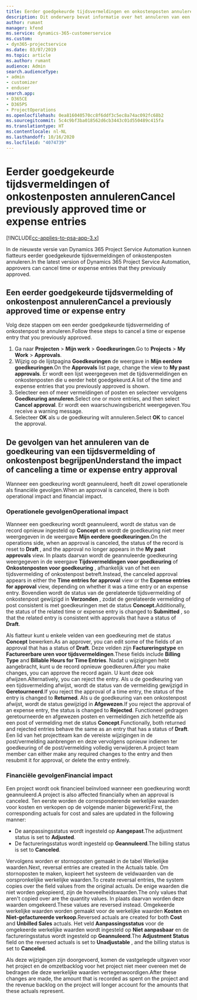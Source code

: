 ```yaml
---
title: Eerder goedgekeurde tijdsvermeldingen en onkostenposten annuleren
description: Dit onderwerp bevat informatie over het annuleren van een goedgekeurde projecttijd en onkostentransactie.
author: rumant
manager: kfend
ms.service: dynamics-365-customerservice
ms.custom:
- dyn365-projectservice
ms.date: 03/07/2019
ms.topic: article
ms.author: rumant
audience: Admin
search.audienceType:
- admin
- customizer
- enduser
search.app:
- D365CE
- D365PS
- ProjectOperations
ms.openlocfilehash: 0ea816040570cc8f6ddf3c5ec8a74ac092fc68b2
ms.sourcegitcommit: 5c4c9bf3ba018562d6cb3443c01d550489c415fa
ms.translationtype: HT
ms.contentlocale: nl-NL
ms.lasthandoff: 10/16/2020
ms.locfileid: "4074739"
---
```

# <a name="cancel-previously-approved-time-or-expense-entries"></a><span data-ttu-id="245ff-103">Eerder goedgekeurde tijdsvermeldingen of onkostenposten annuleren</span><span class="sxs-lookup"><span data-stu-id="245ff-103">Cancel previously approved time or expense entries</span></span>

[!INCLUDE[cc-applies-to-psa-app-3.x](../includes/cc-applies-to-psa-app-3x.md)]

<span data-ttu-id="245ff-104">In de nieuwste versie van Dynamics 365 Project Service Automation kunnen fiatteurs eerder goedgekeurde tijdsvermeldingen of onkostenposten annuleren.</span><span class="sxs-lookup"><span data-stu-id="245ff-104">In the latest version of Dynamics 365 Project Service Automation, approvers can cancel time or expense entries that they previously approved.</span></span>

## <a name="cancel-a-previously-approved-time-or-expense-entry"></a><span data-ttu-id="245ff-105">Een eerder goedgekeurde tijdsvermelding of onkostenpost annuleren</span><span class="sxs-lookup"><span data-stu-id="245ff-105">Cancel a previously approved time or expense entry</span></span>

<span data-ttu-id="245ff-106">Volg deze stappen om een eerder goedgekeurde tijdsvermelding of onkostenpost te annuleren.</span><span class="sxs-lookup"><span data-stu-id="245ff-106">Follow these steps to cancel a time or expense entry that you previously approved.</span></span>

1. <span data-ttu-id="245ff-107">Ga naar **Projecten** \> **Mijn werk** \> **Goedkeuringen**.</span><span class="sxs-lookup"><span data-stu-id="245ff-107">Go to **Projects** \> **My Work** \> **Approvals**.</span></span>
2. <span data-ttu-id="245ff-108">Wijzig op de lijstpagina **Goedkeuringen** de weergave in **Mijn eerdere goedkeuringen**.</span><span class="sxs-lookup"><span data-stu-id="245ff-108">On the **Approvals** list page, change the view to **My past approvals**.</span></span> <span data-ttu-id="245ff-109">Er wordt een lijst weergegeven met de tijdsvermeldingen en onkostenposten die u eerder hebt goedgekeurd.</span><span class="sxs-lookup"><span data-stu-id="245ff-109">A list of the time and expense entries that you previously approved is shown.</span></span>
3. <span data-ttu-id="245ff-110">Selecteer een of meer vermeldingen of posten en selecteer vervolgens **Goedkeuring annuleren**.</span><span class="sxs-lookup"><span data-stu-id="245ff-110">Select one or more entries, and then select **Cancel approval**.</span></span> <span data-ttu-id="245ff-111">Er wordt een waarschuwingsbericht weergegeven.</span><span class="sxs-lookup"><span data-stu-id="245ff-111">You receive a warning message.</span></span>
4. <span data-ttu-id="245ff-112">Selecteer **OK** als u de goedkeuring wilt annuleren.</span><span class="sxs-lookup"><span data-stu-id="245ff-112">Select **OK** to cancel the approval.</span></span>

## <a name="understand-the-impact-of-canceling-a-time-or-expense-entry-approval"></a><span data-ttu-id="245ff-113">De gevolgen van het annuleren van de goedkeuring van een tijdsvermelding of onkostenpost begrijpen</span><span class="sxs-lookup"><span data-stu-id="245ff-113">Understand the impact of canceling a time or expense entry approval</span></span>

<span data-ttu-id="245ff-114">Wanneer een goedkeuring wordt geannuleerd, heeft dit zowel operationele als financiële gevolgen.</span><span class="sxs-lookup"><span data-stu-id="245ff-114">When an approval is canceled, there is both operational impact and financial impact.</span></span>

### <a name="operational-impact"></a><span data-ttu-id="245ff-115">Operationele gevolgen</span><span class="sxs-lookup"><span data-stu-id="245ff-115">Operational impact</span></span>

<span data-ttu-id="245ff-116">Wanneer een goedkeuring wordt geannuleerd, wordt de status van de record opnieuw ingesteld op **Concept** en wordt de goedkeuring niet meer weergegeven in de weergave **Mijn eerdere goedkeuringen**.</span><span class="sxs-lookup"><span data-stu-id="245ff-116">On the operations side, when an approval is canceled, the status of the record is reset to **Draft** , and the approval no longer appears in the **My past approvals** view.</span></span> <span data-ttu-id="245ff-117">In plaats daarvan wordt de geannuleerde goedkeuring weergegeven in de weergave **Tijdsvermeldingen voor goedkeuring** of **Onkostenposten voor goedkeuring** , afhankelijk van of het een tijdsvermelding of onkostenpost betreft.</span><span class="sxs-lookup"><span data-stu-id="245ff-117">Instead, the canceled approval appears in either the **Time entries for approval** view or the **Expense entries for approval** view, depending on whether it was a time entry or an expense entry.</span></span> <span data-ttu-id="245ff-118">Bovendien wordt de status van de gerelateerde tijdsvermelding of onkostenpost gewijzigd in **Verzonden** , zodat de gerelateerde vermelding of post consistent is met goedkeuringen met de status **Concept.**</span><span class="sxs-lookup"><span data-stu-id="245ff-118">Additionally, the status of the related time or expense entry is changed to **Submitted** , so that the related entry is consistent with approvals that have a status of **Draft**.</span></span>

<span data-ttu-id="245ff-119">Als fiatteur kunt u enkele velden van een goedkeuring met de status **Concept** bewerken.</span><span class="sxs-lookup"><span data-stu-id="245ff-119">As an approver, you can edit some of the fields of an approval that has a status of **Draft**.</span></span> <span data-ttu-id="245ff-120">Deze velden zijn **Factureringstype** en **Factureerbare uren voor tijdsvermeldingen**.</span><span class="sxs-lookup"><span data-stu-id="245ff-120">These fields include **Billing Type** and **Billable Hours for Time Entries**.</span></span> <span data-ttu-id="245ff-121">Nadat u wijzigingen hebt aangebracht, kunt u de record opnieuw goedkeuren.</span><span class="sxs-lookup"><span data-stu-id="245ff-121">After you make changes, you can approve the record again.</span></span> <span data-ttu-id="245ff-122">U kunt deze ook afwijzen.</span><span class="sxs-lookup"><span data-stu-id="245ff-122">Alternatively, you can reject the entry.</span></span> <span data-ttu-id="245ff-123">Als u de goedkeuring van een tijdsvermelding afwijst, wordt de status van de vermelding gewijzigd in **Geretourneerd**.</span><span class="sxs-lookup"><span data-stu-id="245ff-123">If you reject the approval of a time entry, the status of the entry is changed to **Returned**.</span></span> <span data-ttu-id="245ff-124">Als u de goedkeuring van een onkostenpost afwijst, wordt de status gewijzigd in **Afgewezen**.</span><span class="sxs-lookup"><span data-stu-id="245ff-124">If you reject the approval of an expense entry, the status is changed to **Rejected**.</span></span> <span data-ttu-id="245ff-125">Functioneel gedragen geretourneerde en afgewezen posten en vermeldingen zich hetzelfde als een post of vermelding met de status **Concept**.</span><span class="sxs-lookup"><span data-stu-id="245ff-125">Functionally, both returned and rejected entries behave the same as an entry that has a status of **Draft**.</span></span> <span data-ttu-id="245ff-126">Een lid van het projectteam kan de vereiste wijzigingen in de post/vermelding aanbrengen en deze vervolgens opnieuw indienen ter goedkeuring of de post/vermelding volledig verwijderen.</span><span class="sxs-lookup"><span data-stu-id="245ff-126">A project team member can either make any required changes to the entry and then resubmit it for approval, or delete the entry entirely.</span></span>

### <a name="financial-impact"></a><span data-ttu-id="245ff-127">Financiële gevolgen</span><span class="sxs-lookup"><span data-stu-id="245ff-127">Financial impact</span></span>

<span data-ttu-id="245ff-128">Een project wordt ook financieel beïnvloed wanneer een goedkeuring wordt geannuleerd.</span><span class="sxs-lookup"><span data-stu-id="245ff-128">A project is also affected financially when an approval is canceled.</span></span> <span data-ttu-id="245ff-129">Ten eerste worden de corresponderende werkelijke waarden voor kosten en verkopen op de volgende manier bijgewerkt:</span><span class="sxs-lookup"><span data-stu-id="245ff-129">First, the corresponding actuals for cost and sales are updated in the following manner:</span></span>

- <span data-ttu-id="245ff-130">De aanpassingsstatus wordt ingesteld op **Aangepast**.</span><span class="sxs-lookup"><span data-stu-id="245ff-130">The adjustment status is set to **Adjusted**.</span></span>
- <span data-ttu-id="245ff-131">De factureringsstatus wordt ingesteld op **Geannuleerd**.</span><span class="sxs-lookup"><span data-stu-id="245ff-131">The billing status is set to **Canceled**.</span></span>

<span data-ttu-id="245ff-132">Vervolgens worden er stornoposten gemaakt in de tabel Werkelijke waarden.</span><span class="sxs-lookup"><span data-stu-id="245ff-132">Next, reversal entries are created in the Actuals table.</span></span> <span data-ttu-id="245ff-133">Om stornoposten te maken, kopieert het systeem de veldwaarden van de oorspronkelijke werkelijke waarden.</span><span class="sxs-lookup"><span data-stu-id="245ff-133">To create reversal entries, the system copies over the field values from the original actuals.</span></span> <span data-ttu-id="245ff-134">De enige waarden die niet worden gekopieerd, zijn de hoeveelheidswaarden.</span><span class="sxs-lookup"><span data-stu-id="245ff-134">The only values that aren't copied over are the quantity values.</span></span> <span data-ttu-id="245ff-135">In plaats daarvan worden deze waarden omgekeerd.</span><span class="sxs-lookup"><span data-stu-id="245ff-135">These values are reversed instead.</span></span> <span data-ttu-id="245ff-136">Omgekeerde werkelijke waarden worden gemaakt voor de werkelijke waarden **Kosten** en **Niet-gefactureerde verkoop**.</span><span class="sxs-lookup"><span data-stu-id="245ff-136">Reversed actuals are created for both **Cost** and **Unbilled Sales** actuals.</span></span> <span data-ttu-id="245ff-137">Het veld **Aanpassingsstatus** voor de omgekeerde werkelijke waarden wordt ingesteld op **Niet aanpasbaar** en de factureringsstatus wordt ingesteld op **Geannuleerd**.</span><span class="sxs-lookup"><span data-stu-id="245ff-137">The **Adjustment Status** field on the reversed actuals is set to **Unadjustable** , and the billing status is set to **Canceled**.</span></span>

<span data-ttu-id="245ff-138">Als deze wijzigingen zijn doorgevoerd, komen de vastgelegde uitgaven voor het project en de omzetbacklog voor het project niet meer overeen met de bedragen die deze werkelijke waarden vertegenwoordigen.</span><span class="sxs-lookup"><span data-stu-id="245ff-138">After these changes are made, the amount that is recorded as spent on the project and the revenue backlog on the project will longer account for the amounts that these actuals represent.</span></span>
